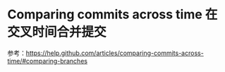 Comparing commits across time 在交叉时间合并提交
===========
 
参考：<https://help.github.com/articles/comparing-commits-across-time/#comparing-branches>